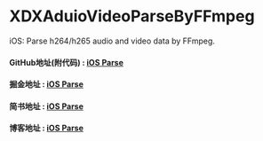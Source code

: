 # XDXAduioVideoParseByFFmpeg
iOS: Parse h264/h265 audio and video data by FFmpeg.

#### GitHub地址(附代码) : [iOS Parse](https://github.com/XiaoDongXie1024/XDXAudioVideoParseByFFmpeg)
#### 掘金地址     : [iOS Parse](https://juejin.im/post/5cffac756fb9a07f08708d20)
#### 简书地址     : [iOS Parse](https://www.jianshu.com/p/31d113a57b15)
#### 博客地址     : [iOS Parse](https://xiaodongxie1024.github.io/2019/06/11/20190611_ios_parseavdata_ffmpeg/)

